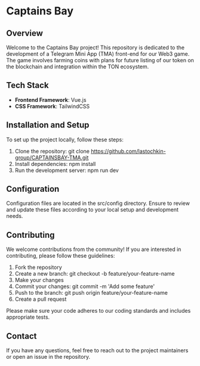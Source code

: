 # Captains Bay

## Overview

Welcome to the Captains Bay project! This repository is dedicated to the development of a Telegram Mini App (TMA) front-end for our Web3 game. The game involves farming coins with plans for future listing of our token on the blockchain and integration within the TON ecosystem.

## Tech Stack

- **Frontend Framework**: Vue.js
- **CSS Framework**: TailwindCSS

## Installation and Setup

To set up the project locally, follow these steps:

1. Clone the repository: git clone https://github.com/lastochkin-group/CAPTAINSBAY-TMA.git
2. Install dependencies: npm install
3. Run the development server: npm run dev

## Configuration

Configuration files are located in the src/config directory. Ensure to review and update these files according to your local setup and development needs.

## Contributing

We welcome contributions from the community! If you are interested in contributing, please follow these guidelines:

1. Fork the repository
2. Create a new branch: git checkout -b feature/your-feature-name
3. Make your changes
4. Commit your changes: git commit -m 'Add some feature'
5. Push to the branch: git push origin feature/your-feature-name
6. Create a pull request

Please make sure your code adheres to our coding standards and includes appropriate tests.

## Contact

If you have any questions, feel free to reach out to the project maintainers or open an issue in the repository.

